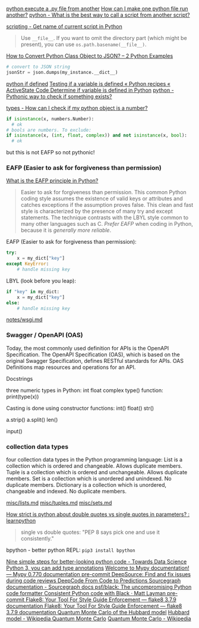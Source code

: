 

[python execute a .py file from another](https://www.google.com/search?q=python+execute+a+.py+file+from+another&ie=UTF-8)
[How can I make one python file run another?](https://stackoverflow.com/questions/7974849/how-can-i-make-one-python-file-run-another)
[python - What is the best way to call a script from another script?](https://stackoverflow.com/questions/1186789/what-is-the-best-way-to-call-a-script-from-another-script)
    
[scripting - Get name of current script in Python](https://stackoverflow.com/questions/4152963/get-name-of-current-script-in-python)
>Use `__file__`. If you want to omit the directory part (which might be present), you can use `os.path.basename(__file__)`.

[How to Convert Python Class Object to JSON? – 2 Python Examples ](https://pythonexamples.org/convert-python-class-object-to-json/)
```py
# convert to JSON string
jsonStr = json.dumps(my_instance.__dict__)
```

[python if defined](https://www.google.com/search?q=python+if+defined&ie=UTF-8)
[Testing if a variable is defined « Python recipes « ActiveState Code ](http://code.activestate.com/recipes/59892-testing-if-a-variable-is-defined/)
[Determine if variable is defined in Python](https://stackoverflow.com/questions/1592565/determine-if-variable-is-defined-in-python)
[python - Pythonic way to check if something exists?](https://stackoverflow.com/questions/9390126/pythonic-way-to-check-if-something-exists)



[types - How can I check if my python object is a number?](https://stackoverflow.com/questions/4187185/how-can-i-check-if-my-python-object-is-a-number)
```py
if isinstance(x, numbers.Number):
  # ok
# bools are numbers. To exclude:
if isinstance(x, (int, float, complex)) and not isinstance(x, bool):
  # ok
```
but this is not EAFP so not pythonic!

### EAFP (Easier to ask for forgiveness than permission)

[What is the EAFP principle in Python?](https://stackoverflow.com/questions/11360858/what-is-the-eafp-principle-in-python)
>Easier to ask for forgiveness than permission. This common Python coding style assumes the existence of valid keys or attributes and catches exceptions if the assumption proves false. This clean and fast style is characterized by the presence of many try and except statements. The technique contrasts with the LBYL style common to many other languages such as C.
>*Prefer EAFP* when coding in Python, because it is *generally more reliable*.

EAFP (Easier to ask for forgiveness than permission):
```py
try:
    x = my_dict["key"]
except KeyError:
    # handle missing key
```
LBYL (look before you leap):
```py
if "key" in my_dict:
    x = my_dict["key"]
else:
    # handle missing key
```

[notes/wsgi.md](/notes/wsgi.md)

### Swagger / OpenAPI (OAS)

Today, the most commonly used definition for APIs is the OpenAPI Specification. The OpenAPI Specification (OAS), which is based on the original Swagger Specification, defines RESTful standards for APIs. OAS Definitions map resources and operations for an API.

Docstrings

three numeric types in Python: int float complex
type() function: print(type(x))

Casting is done using constructor functions: int() float() str()

a.strip()
a.split()
len()

input()

### collection data types

four collection data types in the Python programming language:
List is a collection which is ordered and changeable. Allows duplicate members.
Tuple is a collection which is ordered and unchangeable. Allows duplicate members.
Set is a collection which is unordered and unindexed. No duplicate members.
Dictionary is a collection which is unordered, changeable and indexed. No duplicate members.

[misc/lists.md](/misc/lists.md)
[misc/tuples.md](/misc/tuples.md)
[misc/sets.md](/misc/sets.md)

[How strict is python about double quotes vs single quotes in parameters? : learnpython ](https://www.reddit.com/r/learnpython/comments/8030b7/how_strict_is_python_about_double_quotes_vs/)
>single vs double quotes: "PEP 8 says pick one and use it consistently."


bpython - better python REPL: `pip3 install bpython`


[Nine simple steps for better-looking python code - Towards Data Science ](https://towardsdatascience.com/nine-simple-steps-for-better-looking-python-code-87e5d9d3b1cf)
[Python 3, you can add type annotations](https://www.google.com/search?q=Python+3%2C+you+can+add+type+annotations&ie=UTF-8)
[Welcome to Mypy documentation! — Mypy 0.770 documentation ](https://mypy.readthedocs.io/en/stable/)
[pre-commit ](https://pre-commit.com/#plugins)
[DeepSource: Find and fix issues during code reviews ](https://deepsource.io/)
[DeepCode  From Code to Predictions ](https://www.deepcode.ai/)
[Sourcegraph documentation - Sourcegraph docs ](https://docs.sourcegraph.com/#quickstart-guide)
[psf/black: The uncompromising Python code formatter ](https://github.com/psf/black)
[Consistent Python code with Black · Matt Layman ](https://www.mattlayman.com/blog/2018/python-code-black/)
[pre-commit ](https://pre-commit.com/)
[Flake8: Your Tool For Style Guide Enforcement — flake8 3.7.9 documentation ](https://flake8.pycqa.org/en/latest/)
[Flake8: Your Tool For Style Guide Enforcement — flake8 3.7.9 documentation ](https://flake8.pycqa.org/en/latest/)
[Quantum Monte Carlo of the Hubbard model](https://www.google.com/search?q=Quantum+Monte+Carlo+of+the+Hubbard+model&ie=UTF-8)
[Hubbard model - Wikipedia ](https://en.wikipedia.org/wiki/Hubbard_model)
[Quantum Monte Carlo](https://www.google.com/search?q=Quantum+Monte+Carlo&ie=UTF-8)
[Quantum Monte Carlo - Wikipedia ](https://en.wikipedia.org/wiki/Quantum_Monte_Carlo)
